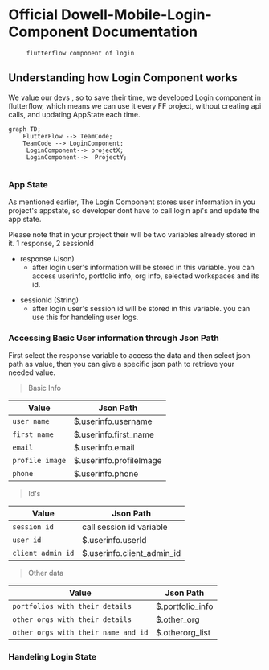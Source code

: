 # Official Dowell-Mobile-Login-Component Documentation
         flutterflow component of login


## Understanding how Login Component works
We value our devs , so to save their time, we developed Login component in flutterflow, which means we can use it every 
FF project, without creating api calls, and updating AppState each time.


```mermaid
graph TD;
    FlutterFlow --> TeamCode;
    TeamCode --> LoginComponent;
     LoginComponent--> projectX;
     LoginComponent-->  ProjectY;
  
```

### App State
As mentioned earlier, The Login Component stores user information in you project's appstate, so developer dont have to call login api's
and update the app state.

Please note that in your project their will be two variables already stored in it. 1 response, 2 sessionId

* response (Json)
  - after login user's information will be stored in this variable. you can access userinfo, portfolio info, org info, selected workspaces and its id.
+ sessionId (String)
  - after login user's session id will be stored in this variable. you can use this for handeling user logs.


### Accessing Basic User information through Json Path
First select the response variable to access the data and then select json path as value, then you can give a specific
json path to retrieve your needed value.

> Basic Info

| Value | Json Path |
| --- | --- |
| ` user name ` | $.userinfo.username |
| `first name` | $.userinfo.first_name |
| `email` | $.userinfo.email |
| `profile image` | $.userinfo.profileImage |
| `phone` | $.userinfo.phone |

> Id's

| Value | Json Path |
| --- | --- |
| `session id` | call session id variable |
| `user id` | $.userinfo.userId |
| `client admin id` | $.userinfo.client_admin_id |

> Other data

| Value | Json Path |
| --- | --- |
| `portfolios with their details` | $.portfolio_info |
| `other orgs with their details` | $.other_org |
| `other orgs with their name and id` | $.otherorg_list |


### Handeling Login State
